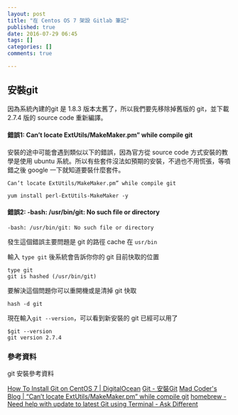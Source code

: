 ```yaml
---
layout: post
title: "在 Centos OS 7 架設 Gitlab 筆記"
published: true
date: 2016-07-29 06:45
tags: []
categories: []
comments: true

---
```

## 安裝git  

因為系統內建的git 是 1.8.3 版本太舊了，所以我們要先移除掉舊版的 git，並下載 2.7.4 版的 source code 重新編譯。


#### 錯誤1: Can’t locate ExtUtils/MakeMaker.pm” while compile git

安裝的途中可能會遇到類似以下的錯誤，因為官方從 source code 方式安裝的教學是使用 ubuntu 系統。所以有些套件沒法如預期的安裝，不過也不用慌張，等噴錯之後 google 一下就知道要裝什麼套件。

```
Can’t locate ExtUtils/MakeMaker.pm” while compile git
```

```
yum install perl-ExtUtils-MakeMaker -y
```

#### 錯誤2: -bash: /usr/bin/git: No such file or directory

```
-bash: /usr/bin/git: No such file or directory
```

發生這個錯誤主要問題是 git 的路徑 cache 在 `usr/bin`

輸入 `type git` 後系統會告訴你你的 git 目前快取的位置

```
type git
git is hashed (/usr/bin/git)
```

要解決這個問題你可以重開機或是清掉 git 快取

```
hash -d git
```

現在輸入`git --version`，可以看到新安裝的 git 已經可以用了

```
$git --version
git version 2.7.4
```



### 參考資料

git 安裝參考資料

[How To Install Git on CentOS 7 | DigitalOcean](https://www.digitalocean.com/community/tutorials/how-to-install-git-on-centos-7)
[Git - 安裝Git](https://git-scm.com/book/zh-tw/v1/%E9%96%8B%E5%A7%8B-%E5%AE%89%E8%A3%9DGit)
[Mad Coder's Blog | “Can’t locate ExtUtils/MakeMaker.pm” while compile git](https://madcoda.com/2013/09/cant-locate-extutilsmakemaker-pm-while-compile-git/)
[homebrew - Need help with update to latest Git using Terminal - Ask Different](http://apple.stackexchange.com/questions/162591/need-help-with-update-to-latest-git-using-terminal)